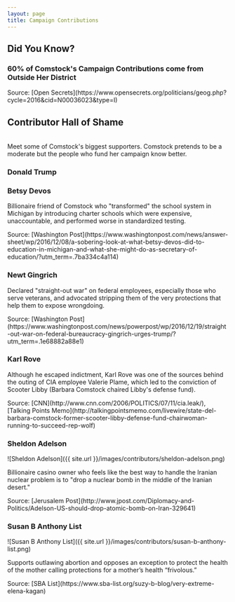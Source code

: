 ```yaml
---
layout: page
title: Campaign Contributions
---
```


## **Did You Know?**

### 60% of Comstock's Campaign Contributions come from Outside Her District

<span class='source'>
  Source: [Open Secrets](https://www.opensecrets.org/politicians/geog.php?cycle=2016&cid=N00036023&type=I)
</span>

## **Contributor Hall of Shame**

<br/>
Meet some of Comstock's biggest supporters. Comstock pretends to be a moderate but the people who fund her campaign know better.

### **Donald Trump**


### **Betsy Devos**

Billionaire friend of Comstock who "transformed" the school system in Michigan by introducing charter schools which were expensive, unaccountable, and performed worse in standardized testing.

<span class='source'>
  Source: [Washington Post](https://www.washingtonpost.com/news/answer-sheet/wp/2016/12/08/a-sobering-look-at-what-betsy-devos-did-to-education-in-michigan-and-what-she-might-do-as-secretary-of-education/?utm_term=.7ba334c4a114)
</span>

### **Newt Gingrich**

Declared "straight-out war" on federal employees, especially those who serve veterans, and advocated stripping them of the very protections that help them to expose wrongdoing.

<span class='source'>
  Source: [Washington Post](https://www.washingtonpost.com/news/powerpost/wp/2016/12/19/straight-out-war-on-federal-bureaucracy-gingrich-urges-trump/?utm_term=.1e68882a88e1)
</span>

### **Karl Rove**

Although he escaped indictment, Karl Rove was one of the sources behind the outing of CIA employee Valerie Plame, which led to the conviction of Scooter Libby (Barbara Comstock chaired Libby's defense fund).

<span class='source'>
  Source: [CNN](http://www.cnn.com/2006/POLITICS/07/11/cia.leak/), [Talking Points Memo](http://talkingpointsmemo.com/livewire/state-del-barbara-comstock-former-scooter-libby-defense-fund-chairwoman-running-to-succeed-rep-wolf)
</span>


### **Sheldon Adelson**

<span class='contributor-image'>
  ![Sheldon Adelson]({{ site.url }}/images/contributors/sheldon-adelson.png)
</span>

Billionaire casino owner who feels like the best way to handle the Iranian nuclear problem is to "drop a nuclear bomb in the middle of the Iranian desert."

<span class='source'>
  Source: [Jerusalem Post](http://www.jpost.com/Diplomacy-and-Politics/Adelson-US-should-drop-atomic-bomb-on-Iran-329641)
</span>

<div style="clear: both;"></div>

### **Susan B Anthony List**

<span class='contributor-image'>
  ![Susan B Anthony List]({{ site.url }}/images/contributors/susan-b-anthony-list.png)
</span>

Supports outlawing abortion and opposes an exception to protect the health of the mother calling protections for a mother’s health “frivolous.”

<span class='source'>
  Source: [SBA List](https://www.sba-list.org/suzy-b-blog/very-extreme-elena-kagan)
</span>
